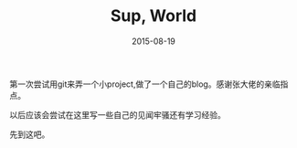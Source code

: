 ﻿---
layout: post
title: "Sup, World"
date: 2015-08-19
categories: Intro
featured_image: /images/cover.jpg
---

第一次尝试用git来弄一个小project,做了一个自己的blog。感谢张大佬的亲临指点。

以后应该会尝试在这里写一些自己的见闻牢骚还有学习经验。

先到这吧。